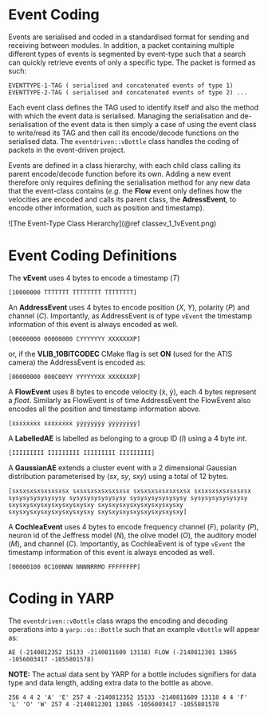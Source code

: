 # Event Coding

Events are serialised and coded in a standardised format for sending and receiving between modules. In addition, a packet containing multiple different types of events is segmented by event-type such that a search can quickly retrieve events of only a specific type. The packet is formed as such:
```
EVENTTYPE-1-TAG ( serialised and concatenated events of type 1) EVENTTYPE-2-TAG ( serialised and concatenated events of type 2) ...
```
Each event class defines the TAG used to identify itself and also the method with which the event data is serialised. Managing the serialisation and de-serialisation of the event data is then simply a case of using the event class to write/read its TAG and then call its encode/decode functions on the serialised data. The `eventdriven::vBottle` class handles the coding of packets in the event-driven project.

Events are defined in a class hierarchy, with each child class calling its parent encode/decode function before its own. Adding a new event therefore only requires defining the serialisation method for any new data that the event-class contains (_e.g._ the **Flow** event only defines how the velocities are encoded and calls its parent class, the **AdressEvent**, to encode other information, such as position and timestamp).

![The Event-Type Class Hierarchy](@ref classev_1_1vEvent.png)

# Event Coding Definitions

The **vEvent** uses 4 bytes to encode a timestamp (_T_)
```
[10000000 TTTTTTT TTTTTTTT TTTTTTTT]
```
An **AddressEvent** uses 4 bytes to encode position (_X_, _Y_), polarity (_P_) and channel (_C_). Importantly, as AddressEvent  is of type `vEvent` the timestamp information of this event is always encoded as well.
```
[00000000 00000000 CYYYYYYY XXXXXXXP]
```
or, if the **VLIB_10BITCODEC** CMake flag is set **ON** (used for the ATIS camera) the AddressEvent is encoded as:
```
[00000000 000C00YY YYYYYYXX XXXXXXXP]
```

A **FlowEvent** uses 8 bytes to encode velocity (ẋ, ẏ), each 4 bytes represent a _float_. Similarly as FlowEvent is of time AddressEvent the FlowEvent also encodes all the position and timestamp information above.
```
[ẋẋẋẋẋẋẋẋ ẋẋẋẋẋẋẋẋ ẏẏẏẏẏẏẏẏ ẏẏẏẏẏẏẏẏ]
```
 A **LabelledAE** is labelled as belonging to a group ID (_I_) using a 4 byte _int_.
```
[IIIIIIIII IIIIIIIII IIIIIIIII IIIIIIIII]
```
A **GaussianAE** extends a cluster event with a 2 dimensional Gaussian distribution parameterised by (_sx_, _sy_, _sxy_) using a total of 12 bytes.
```
[sxsxsxsxsxsxsxsx sxsxsxsxsxsxsxsx sxsxsxsxsxsxsxsx sxsxsxsxsxsxsxsx sysysysysysysysy sysysysysysysysy sysysysysysysysy sysysysysysysysy sxysxysxysxysxysxysxysxy sxysxysxysxysxysxysxysxy sxysxysxysxysxysxysxysxy sxysxysxysxysxysxysxysxy]
```
A **CochleaEvent** uses 4 bytes to encode frequency channel (_F_), polarity (_P_), neuron id of the Jeffress model (_N_), the olive model (_O_), the auditory model (_M_), and channel (_C_). Importantly, as CochleaEvent  is of type `vEvent` the timestamp information of this event is always encoded as well.
```
[00000100 0C100NNN NNNNRRMO FFFFFFFP]
```

# Coding in YARP

The `eventdriven::vBottle` class wraps the encoding and decoding operations into a `yarp::os::Bottle` such that an example `vBottle` will appear as:
```
AE (-2140812352 15133 -2140811609 13118) FLOW (-2140812301 13865 -1056003417 -1055801578)
```
**NOTE:** The actual data sent by YARP for a bottle includes signifiers for data type and data length, adding extra data to the bottle as above.

```
256 4 4 2 'A' 'E' 257 4 -2140812352 15133 -2140811609 13118 4 4 'F' 'L' 'O' 'W' 257 4 -2140812301 13865 -1056003417 -1055801578
```